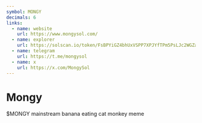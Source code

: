 ```yaml
---
symbol: MONGY
decimals: 6
links:
  - name: website
    url: https://www.mongysol.com/
  - name: explorer
    url: https://solscan.io/token/FsBPYiGZ4bhUxVSPP7XPJYfTPm5PsLJc2WGZaFaDpump
  - name: telegram
    url: https://t.me/mongysol
  - name: x
    url: https://x.com/MongySol
---
```


# Mongy

$MONGY mainstream banana eating cat monkey meme
